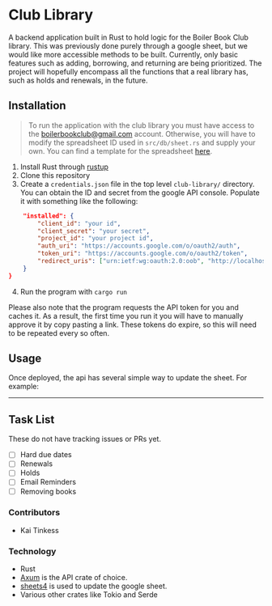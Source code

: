 # Club Library

A backend application built in Rust to hold logic for the Boiler Book Club library. This was previously done purely through a google sheet, but we would like more accessible methods to be built. Currently, only basic features such as adding, borrowing, and returning are being prioritized. The project will hopefully encompass all the functions that a real library has, such as holds and renewals, in the future.

## Installation

> To run the application with the club library you must have access to the boilerbookclub@gmail.com account. Otherwise, you will have to modify the spreadsheet ID used in `src/db/sheet.rs` and supply your own. You can find a template for the spreadsheet [here](https://docs.google.com/spreadsheets/d/1zr16x_9DHDppHz_tXc_1W8a4QVUJyUR2r_BO5be-beU/edit?usp=sharing). 

1. Install Rust through [rustup](https://rustup.rs)
2. Clone this repository
3. Create a `credentials.json` file in the top level `club-library/` directory. You can obtain the ID and secret from the google API console. Populate it with something like the following:
```json {
    "installed": {
        "client_id": "your id",
        "client_secret": "your secret",
        "project_id": "your project id",
        "auth_uri": "https://accounts.google.com/o/oauth2/auth",
        "token_uri": "https://accounts.google.com/o/oauth2/token",
        "redirect_uris": ["urn:ietf:wg:oauth:2.0:oob", "http://localhost"]
    }
} 
```
4. Run the program with `cargo run`

Please also note that the program requests the API token for you and caches it. As a result, the first time you run it you will have to manually approve it by copy pasting a link. These tokens do expire, so this will need to be repeated every so often.
## Usage

Once deployed, the api has several simple way to update the sheet. For example:

----
## Task List
These do not have tracking issues or PRs yet.
- [ ] Hard due dates
- [ ] Renewals
- [ ] Holds
- [ ] Email Reminders
- [ ] Removing books
### Contributors

- Kai Tinkess

### Technology

- Rust
- [Axum](https://crates.io/crates/axum) is the API crate of choice.
- [sheets4](https://crates.io/crates/google-sheets4) is used to update the google sheet.
- Various other crates like Tokio and Serde






